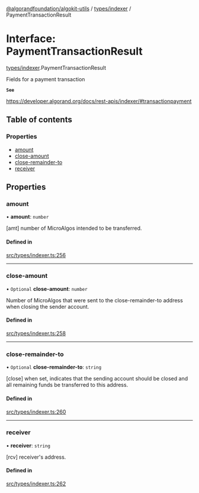 [@algorandfoundation/algokit-utils](../README.md) / [types/indexer](../modules/types_indexer.md) / PaymentTransactionResult

# Interface: PaymentTransactionResult

[types/indexer](../modules/types_indexer.md).PaymentTransactionResult

Fields for a payment transaction

**`See`**

https://developer.algorand.org/docs/rest-apis/indexer/#transactionpayment

## Table of contents

### Properties

- [amount](types_indexer.PaymentTransactionResult.md#amount)
- [close-amount](types_indexer.PaymentTransactionResult.md#close-amount)
- [close-remainder-to](types_indexer.PaymentTransactionResult.md#close-remainder-to)
- [receiver](types_indexer.PaymentTransactionResult.md#receiver)

## Properties

### amount

• **amount**: `number`

[amt] number of MicroAlgos intended to be transferred.

#### Defined in

[src/types/indexer.ts:256](https://github.com/algorandfoundation/algokit-utils-ts/blob/main/src/types/indexer.ts#L256)

___

### close-amount

• `Optional` **close-amount**: `number`

Number of MicroAlgos that were sent to the close-remainder-to address when closing the sender account.

#### Defined in

[src/types/indexer.ts:258](https://github.com/algorandfoundation/algokit-utils-ts/blob/main/src/types/indexer.ts#L258)

___

### close-remainder-to

• `Optional` **close-remainder-to**: `string`

[close] when set, indicates that the sending account should be closed and all remaining funds be transferred to this address.

#### Defined in

[src/types/indexer.ts:260](https://github.com/algorandfoundation/algokit-utils-ts/blob/main/src/types/indexer.ts#L260)

___

### receiver

• **receiver**: `string`

[rcv] receiver's address.

#### Defined in

[src/types/indexer.ts:262](https://github.com/algorandfoundation/algokit-utils-ts/blob/main/src/types/indexer.ts#L262)
